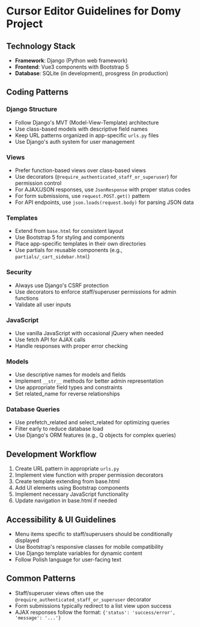 # Cursor Editor Guidelines for Domy Project

## Technology Stack
- **Framework**: Django (Python web framework)
- **Frontend**: Vue3 components with Bootstrap 5
- **Database**: SQLite (in development), prosgress (in production)

## Coding Patterns

### Django Structure
- Follow Django's MVT (Model-View-Template) architecture
- Use class-based models with descriptive field names
- Keep URL patterns organized in app-specific `urls.py` files
- Use Django's auth system for user management

### Views
- Prefer function-based views over class-based views
- Use decorators (`@require_authenticated_staff_or_superuser`) for permission control
- For AJAX/JSON responses, use `JsonResponse` with proper status codes
- For form submissions, use `request.POST.get()` pattern
- For API endpoints, use `json.loads(request.body)` for parsing JSON data

### Templates
- Extend from `base.html` for consistent layout
- Use Bootstrap 5 for styling and components
- Place app-specific templates in their own directories
- Use partials for reusable components (e.g., `partials/_cart_sidebar.html`)

### Security
- Always use Django's CSRF protection
- Use decorators to enforce staff/superuser permissions for admin functions
- Validate all user inputs

### JavaScript
- Use vanilla JavaScript with occasional jQuery when needed
- Use fetch API for AJAX calls
- Handle responses with proper error checking

### Models
- Use descriptive names for models and fields
- Implement `__str__` methods for better admin representation
- Use appropriate field types and constraints
- Set related_name for reverse relationships

### Database Queries
- Use prefetch_related and select_related for optimizing queries
- Filter early to reduce database load
- Use Django's ORM features (e.g., Q objects for complex queries)

## Development Workflow
1. Create URL pattern in appropriate `urls.py`
2. Implement view function with proper permission decorators
3. Create template extending from base.html
4. Add UI elements using Bootstrap components
5. Implement necessary JavaScript functionality
6. Update navigation in base.html if needed

## Accessibility & UI Guidelines
- Menu items specific to staff/superusers should be conditionally displayed
- Use Bootstrap's responsive classes for mobile compatibility
- Use Django template variables for dynamic content
- Follow Polish language for user-facing text

## Common Patterns
- Staff/superuser views often use the `@require_authenticated_staff_or_superuser` decorator
- Form submissions typically redirect to a list view upon success
- AJAX responses follow the format: `{'status': 'success/error', 'message': '...'}` 
